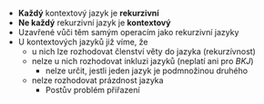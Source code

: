 - **Každý** kontextový jazyk je **rekurzivní**
- **Ne každý** rekurzivní jazyk je **kontextový**
- Uzavřené vůči těm samým operacím jako rekurzivní jazyky
- U kontextových jazyků již víme, že
	- u nich lze rozhodovat členství věty do jazyka (rekurzívnost)
	- nelze u nich rozhodovat inkluzi jazyků (neplatí ani pro *BKJ*)
		- nelze určit, jestli jeden jazyk je podmnožinou druhého
	- nelze rozhodovat prázdnost jazyka
		- Postův problém přiřazení